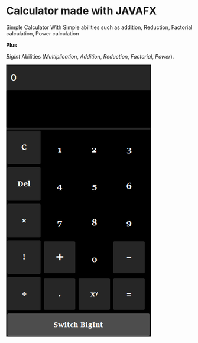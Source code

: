 # Calculator made with JAVAFX
Simple Calculator With Simple abilities such as addition, Reduction, Factorial calculation, Power calculation

**Plus**

*BigInt* Abilities (*Multiplication*, *Addition*, *Reduction*, *Factorial*, *Power*).




![Sample](/Fx_Calculator/Sample.png)
